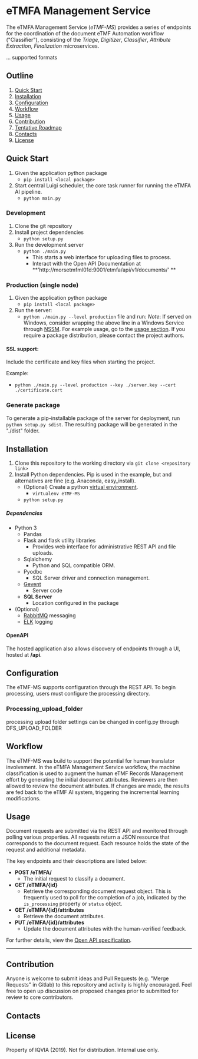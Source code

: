 
# eTMFA Management Service

The eTMFA Management Service (<em>eTMF-MS</em>) provides a series of endpoints for the coordination of the document eTMF Automation workflow ("Classifier"), consisting of the <em>Triage</em>, <em>Digitizer</em>, <em>Classifier</em>, <em>Attribute Extraction</em>, <em>Finalization</em> microservices. 

... supported formats
## Outline

1. [Quick Start](#quick-start)
2. [Installation](#installation)
3. [Configuration](#configuration)
4. [Workflow](#workflow)
5. [Usage](#usage)
6. [Contribution](#contribution)
7. [Tentative Roadmap](#roadmap)
8. [Contacts](#contacts)
9. [License](#license)

## Quick Start
1. Given the application python package
   * ```pip install <local package>```
2. Start central Luigi scheduler, the core task runner for running the eTMFA AI pipeline.
   * ```python main.py```


### Development
1. Clone the git repository
2. Install project dependencies
    * `python setup.py`
4. Run the development server
    * `python ./main.py`
        * This starts a web interface for uploading files to process.
        * Interact with the Open API Documentation at **'http://morsetmfml01d:9001/etmfa/api/v1/documents/' **

### Production (single node)
1. Given the application python package
   * `pip install <local package>`
2. Run the server:
    * `python ./main.py --level production` file and run:
*Note*: If served on Windows, consider wrapping the above line in a Windows Service through [NSSM](https://www.nssm.cc). For example usage, go to the [usage section](#usage). If you require a package distribution, please contact the project authors.

#### SSL support:
Include the certificate and key files when starting the project.

Example:
* `python ./main.py --level production --key ./server.key --cert ./certificate.cert`

### Generate package

To generate a pip-installable package of the server for deployment, run `python setup.py sdist`. The resulting package will be generated in the "./dist" folder.

## Installation

1. Clone this repository to the working directory via ```git clone <repository link>```
2. Install Python dependencies. Pip is used in the example, but and alternatives are fine (e.g. Anaconda, easy_install).
   * (Optional) Create a python [virtual environment](http://python-guide-pt-br.readthedocs.io/en/latest/dev/virtualenvs/).
      * ```virtualenv eTMF-MS```
   * ```python setup.py```

##### Dependencies
* Python 3 
  * Pandas
  * Flask and flask utility libraries
      * Provides web interface for administrative REST API and file uploads.
  * Sqlalchemy
      * Python and SQL compatible ORM. 
  * Pyodbc
      *  SQL Server driver and connection management.
  * [Gevent](http://www.gevent.org/index.html)
    * Server code
  * **SQL Server**
    * Location configured in the package
 * (Optional)
   * [RabbitMQ](https://www.rabbitmq.com) messaging
   * [ELK](https://www.elastic.co/elk-stack) logging

#### OpenAPI
The hosted application also allows discovery of endpoints through a UI, hosted at **<hostname>/api**. 

## Configuration

The eTMF-MS supports configuration through the REST API. To begin processing, users must configure the processing directory.

### Processing_upload_folder
processing upload folder settings can be changed in config.py through DFS_UPLOAD_FOLDER

## Workflow
The eTMF-MS was build to support the potential for human translator involvement. In the eTMFA Management Service workflow, the machine classification is used to augment the human eTMF Records Management effort by generating the initial document attributes. Reviewers are then allowed to review the document attributes. If changes are made, the results are fed back to the eTMF AI system, triggering the incremental learning modifications.

## Usage

Document requests are submitted via the REST API and monitored through polling various properties. All requests return a JSON resource that corresponds to the document request. Each resource holds the state of the request and additional metadata.

The key endpoints and their descriptions are listed below:
* **POST /eTMFA/**
    * The initial request to classify a document.
* **GET /eTMFA/{id}**
    * Retrieve the corresponding document request object. This is frequently used to poll for the completion of a job, indicated by the ```is_processing``` property or ```status``` object.
* **GET /eTMFA/{id}/attributes**
    * Retrieve the document attributes.
* **PUT /eTMFA/{id}/attributes**
    * Update the document attributes with the human-verified feedback.

For further details, view the [Open API specification](OpenAPI).

---

## Contribution
Anyone is welcome to submit ideas and Pull Requests (e.g. "Merge Requests" in Gitlab) to this repository and activity is highly encouraged. Feel free to open up discussion on proposed changes prior to submitted for review to core contributors. 

## Contacts

## License
Property of IQVIA (2019). Not for distribution. Internal use only.

